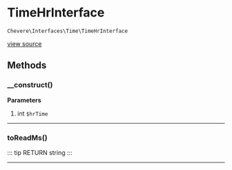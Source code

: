 # TimeHrInterface

`Chevere\Interfaces\Time\TimeHrInterface`

[view source](https://github.com/chevere/chevere/blob/master/interfaces/Time/TimeHrInterface.php)

## Methods

### __construct()

**Parameters**

1. int `$hrTime`

---

### toReadMs()

::: tip RETURN
string
:::


---

